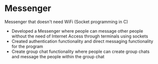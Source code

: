 # Messenger 
Messenger that doesn't need WiFi (Socket programming in C)

- Developed a Messenger where people can message other people without the need of Internet Access through terminals using sockets 
- Created authentication functionality and direct messaging functionality for the program 
- Create group chat functionality where people can create group chats and message the people within the group chat 
